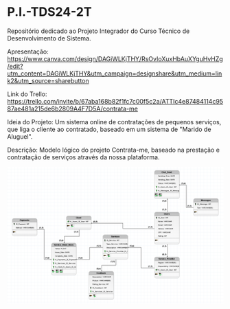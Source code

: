 # P.I.-TDS24-2T
Repositório dedicado ao Projeto Integrador do Curso Técnico de Desenvolvimento de Sistema.

Apresentação:
https://www.canva.com/design/DAGiWLKjTHY/RsOvIoXuxHbAuXYguHvHZg/edit?utm_content=DAGiWLKjTHY&utm_campaign=designshare&utm_medium=link2&utm_source=sharebutton

Link do Trello:
https://trello.com/invite/b/67aba168b82f1fc7c00f5c2a/ATTIc4e87484114c9587ae481a215de6b2809A4F7D5A/contrata-me

Ideia do Projeto: 
Um sistema online de contratações de pequenos serviços, que liga o cliente ao contratado, baseado em um sistema de "Marido de Aluguel".

Descrição:
Modelo lógico do projeto Contrata-me, baseado na prestação e contratação de serviços através da nossa plataforma.

<img src="Captura de tela 2025-02-18 171808.png">
